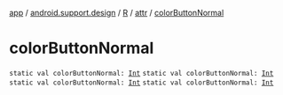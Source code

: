 [app](../../../index.md) / [android.support.design](../../index.md) / [R](../index.md) / [attr](index.md) / [colorButtonNormal](.)

# colorButtonNormal

`static val colorButtonNormal: `[`Int`](https://kotlinlang.org/api/latest/jvm/stdlib/kotlin/-int/index.html)
`static val colorButtonNormal: `[`Int`](https://kotlinlang.org/api/latest/jvm/stdlib/kotlin/-int/index.html)
`static val colorButtonNormal: `[`Int`](https://kotlinlang.org/api/latest/jvm/stdlib/kotlin/-int/index.html)
`static val colorButtonNormal: `[`Int`](https://kotlinlang.org/api/latest/jvm/stdlib/kotlin/-int/index.html)